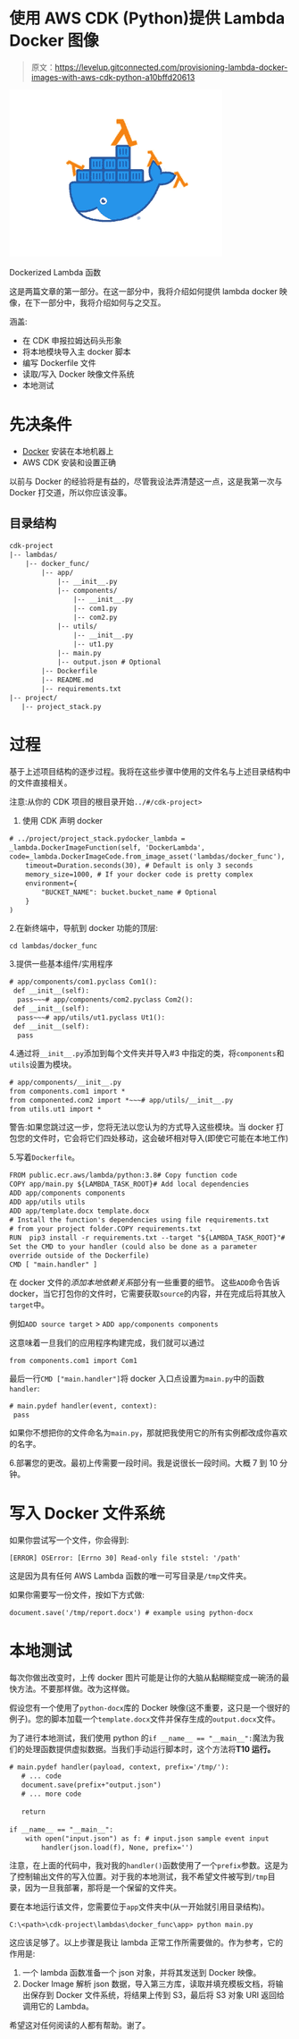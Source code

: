 # 使用 AWS CDK (Python)提供 Lambda Docker 图像

> 原文：<https://levelup.gitconnected.com/provisioning-lambda-docker-images-with-aws-cdk-python-a10bffd20613>

![](img/3194d5027361484edd20d35736edf4b4.png)

Dockerized Lambda 函数

这是两篇文章的第一部分。在这一部分中，我将介绍如何提供 lambda docker 映像，在下一部分中，我将介绍如何与之交互。

涵盖:

*   在 CDK 申报拉姆达码头形象
*   将本地模块导入主 docker 脚本
*   编写 Dockerfile 文件
*   读取/写入 Docker 映像文件系统
*   本地测试

# 先决条件

*   [Docker](https://docs.docker.com/get-docker/) 安装在本地机器上
*   AWS CDK 安装和设置正确

以前与 Docker 的经验将是有益的，尽管我设法弄清楚这一点，这是我第一次与 Docker 打交道，所以你应该没事。

## 目录结构

```
cdk-project
|-- lambdas/
    |-- docker_func/
        |-- app/
            |-- __init__.py
            |-- components/
                |-- __init__.py
                |-- com1.py
                |-- com2.py
            |-- utils/
                |-- __init__.py
                |-- ut1.py
            |-- main.py
            |-- output.json # Optional
        |-- Dockerfile
        |-- README.md
        |-- requirements.txt
|-- project/
   |-- project_stack.py
```

# 过程

基于上述项目结构的逐步过程。我将在这些步骤中使用的文件名与上述目录结构中的文件直接相关。

注意:从你的 CDK 项目的根目录开始`../#/cdk-project>`

1.  使用 CDK 声明 docker

```
# ../project/project_stack.pydocker_lambda = _lambda.DockerImageFunction(self, 'DockerLambda',
code=_lambda.DockerImageCode.from_image_asset('lambdas/docker_func'),
    timeout=Duration.seconds(30), # Default is only 3 seconds
    memory_size=1000, # If your docker code is pretty complex
    environment={
        "BUCKET_NAME": bucket.bucket_name # Optional
    }
)
```

2.在新终端中，导航到 docker 功能的顶层:

```
cd lambdas/docker_func
```

3.提供一些基本组件/实用程序

```
# app/components/com1.pyclass Com1():
 def __init__(self):
  pass~~~# app/components/com2.pyclass Com2():
 def __init__(self):
  pass~~~# app/utils/ut1.pyclass Ut1():
 def __init__(self):
  pass
```

4.通过将`__init__.py`添加到每个文件夹并导入#3 中指定的类，将`components`和`utils`设置为模块。

```
# app/components/__init__.py
from components.com1 import *
from componented.com2 import *~~~# app/utils/__init__.py
from utils.ut1 import *
```

警告:如果您跳过这一步，您将无法以您认为的方式导入这些模块。当 docker 打包您的文件时，它会将它们四处移动，这会破坏相对导入(即使它可能在本地工作)

5.写着`Dockerfile`。

```
FROM public.ecr.aws/lambda/python:3.8# Copy function code
COPY app/main.py ${LAMBDA_TASK_ROOT}# Add local dependencies
ADD app/components components
ADD app/utils utils
ADD app/template.docx template.docx
# Install the function's dependencies using file requirements.txt
# from your project folder.COPY requirements.txt  .
RUN  pip3 install -r requirements.txt --target "${LAMBDA_TASK_ROOT}"# Set the CMD to your handler (could also be done as a parameter override outside of the Dockerfile)
CMD [ "main.handler" ]
```

在 docker 文件的*添加本地依赖关系*部分有一些重要的细节。
这些`ADD`命令告诉 docker，当它打包你的文件时，它需要获取`source`的内容，并在完成后将其放入`target`中。

例如`ADD source target` > `ADD app/components components`

这意味着一旦我们的应用程序构建完成，我们就可以通过

```
from components.com1 import Com1
```

最后一行`CMD ["main.handler"]`将 docker 入口点设置为`main.py`中的函数`handler`:

```
# main.pydef handler(event, context):
 pass
```

如果你不想把你的文件命名为`main.py`，那就把我使用它的所有实例都改成你喜欢的名字。

6.部署您的更改。最初上传需要一段时间。我是说很长一段时间。大概 7 到 10 分钟。

# 写入 Docker 文件系统

如果你尝试写一个文件，你会得到:

```
[ERROR] OSError: [Errno 30] Read-only file ststel: '/path'
```

这是因为具有任何 AWS Lambda 函数的唯一可写目录是`/tmp`文件夹。

如果你需要写一份文件，按如下方式做:

```
document.save('/tmp/report.docx') # example using python-docx
```

# 本地测试

每次你做出改变时，上传 docker 图片可能是让你的大脑从黏糊糊变成一碗汤的最快方法。不要那样做。改为这样做。

假设您有一个使用了`python-docx`库的 Docker 映像(这不重要，这只是一个很好的例子)。您的脚本加载一个`template.docx`文件并保存生成的`output.docx`文件。

为了进行本地测试，我们使用 python 的`if __name__ == "__main__":`魔法为我们的处理函数提供虚拟数据。当我们手动运行脚本时，这个方法将**T10 运行。**

```
# main.pydef handler(payload, context, prefix='/tmp/'):
   # ... code
   document.save(prefix+"output.json")
   # ... more code

   return

if __name__ == "__main__":
    with open("input.json") as f: # input.json sample event input
        handler(json.load(f), None, prefix='')
```

注意，在上面的代码中，我对我的`handler()`函数使用了一个`prefix`参数。这是为了控制输出文件的写入位置。对于我的本地测试，我不希望文件被写到`/tmp`目录，因为一旦我部署，那将是一个保留的文件夹。

要在本地运行该文件，您需要位于`app`文件夹中(从一开始就引用目录结构)。

```
C:\<path>\cdk-project\lambdas\docker_func\app> python main.py
```

这应该足够了。以上步骤是我让 lambda 正常工作所需要做的。作为参考，它的作用是:

1.  一个 lambda 函数准备一个 json 对象，并将其发送到 Docker 映像。
2.  Docker Image 解析 json 数据，导入第三方库，读取并填充模板文档，将输出保存到 Docker 文件系统，将结果上传到 S3，最后将 S3 对象 URI 返回给调用它的 Lambda。

希望这对任何阅读的人都有帮助。谢了。